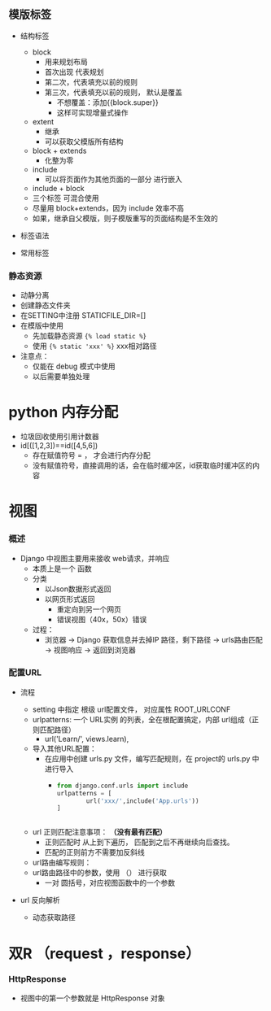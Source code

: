 ## 模版标签
+ 结构标签
  + block
    + 用来规划布局
    + 首次出现 代表规划
    + 第二次，代表填充以前的规则
    + 第三次，代表填充以前的规则， 默认是覆盖
      * 不想覆盖：添加{{block.super}}
      * 这样可实现增量式操作
  * extent
    + 继承
    + 可以获取父模版所有结构
  + block + extends
    + 化整为零
  + include
    + 可以将页面作为其他页面的一部分 进行嵌入
  + include + block
  + 三个标签 可混合使用
  + 尽量用 block+extends，因为 include 效率不高  
  + 如果，继承自父模版，则子模版重写的页面结构是不生效的
  
  
+ 标签语法
+ 常用标签

### 静态资源
+ 动静分离
+ 创建静态文件夹
+ 在SETTING中注册 STATICFILE_DIR=[]
+ 在模版中使用
  + 先加载静态资源  ``{% load static %}``
  + 使用 `{% static 'xxx' %}` xxx相对路径
+ 注意点：
  + 仅能在 debug 模式中使用
  + 以后需要单独处理
  
# python 内存分配
+ 垃圾回收使用引用计数器
+ id[([1,2,3])==id([4,5,6])
  + 存在赋值符号 =  ， 才会进行内存分配
  + 没有赋值符号，直接调用的话，会在临时缓冲区，id获取临时缓冲区的内容
  
  

# 视图
### 概述
+ Django 中视图主要用来接收 web请求，并响应
  + 本质上是一个 函数
  + 分类
    + 以Json数据形式返回
    + 以网页形式返回
      + 重定向到另一个网页
      + 错误视图（40x，50x）错误
  + 过程：
    + 浏览器 -> Django 获取信息并去掉IP 路径，剩下路径 -> urls路由匹配 -> 视图响应 -> 返回到浏览器
    
### 配置URL
+ 流程 
  + setting 中指定 根级 url配置文件， 对应属性 ROOT_URLCONF
  + urlpatterns: 一个 URL实例 的列表，全在根配置搞定，内部 url组成（正则匹配路径）
    + url('Learn/', views.learn),
  + 导入其他URL配置：
    + 在应用中创建 urls.py 文件，编写匹配规则，在 project的 urls.py 中进行导入
      + ```python
        from django.conf.urls import include
        urlpatterns = [
                url('xxx/',include('App.urls'))
        ]
      ```
  + url 正则匹配注意事项： **（没有最有匹配）**
    + 正则匹配时 从上到下遍历， 匹配到之后不再继续向后查找。
    + 匹配的正则前方不需要加反斜线
  + url路由编写规则：
  + url路由路径中的参数，使用  （） 进行获取
    + 一对 圆括号，对应视图函数中的一个参数
    
    
+ url 反向解析
  + 动态获取路径
  
  
  
# 双R （request ，response）
### HttpResponse
+ 视图中的第一个参数就是 HttpResponse 对象

    